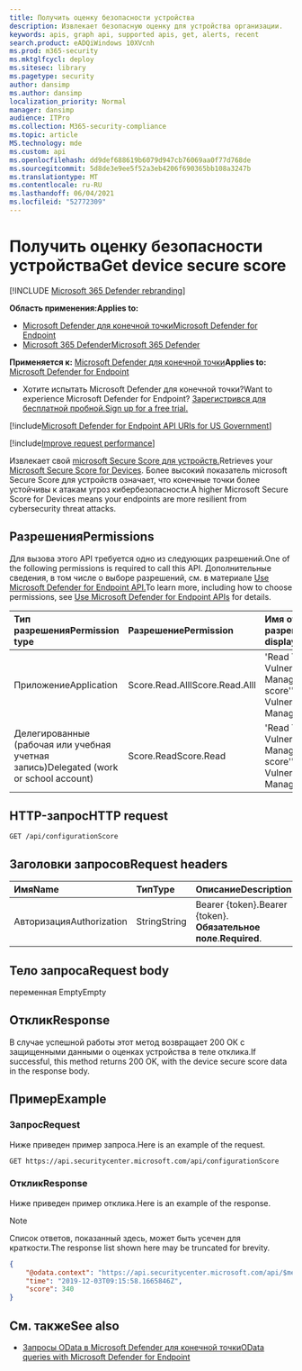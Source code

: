 ```yaml
---
title: Получить оценку безопасности устройства
description: Извлекает безопасную оценку для устройства организации.
keywords: apis, graph api, supported apis, get, alerts, recent
search.product: eADQiWindows 10XVcnh
ms.prod: m365-security
ms.mktglfcycl: deploy
ms.sitesec: library
ms.pagetype: security
author: dansimp
ms.author: dansimp
localization_priority: Normal
manager: dansimp
audience: ITPro
ms.collection: M365-security-compliance
ms.topic: article
MS.technology: mde
ms.custom: api
ms.openlocfilehash: dd9def688619b6079d947cb76069aa0f77d768de
ms.sourcegitcommit: 5d8de3e9ee5f52a3eb4206f690365bb108a3247b
ms.translationtype: MT
ms.contentlocale: ru-RU
ms.lasthandoff: 06/04/2021
ms.locfileid: "52772309"
---
```

# <a name="get-device-secure-score"></a><span data-ttu-id="ac66a-104">Получить оценку безопасности устройства</span><span class="sxs-lookup"><span data-stu-id="ac66a-104">Get device secure score</span></span>

[!INCLUDE [Microsoft 365 Defender rebranding](../../includes/microsoft-defender.md)]

<span data-ttu-id="ac66a-105">**Область применения:**</span><span class="sxs-lookup"><span data-stu-id="ac66a-105">**Applies to:**</span></span>
- [<span data-ttu-id="ac66a-106">Microsoft Defender для конечной точки</span><span class="sxs-lookup"><span data-stu-id="ac66a-106">Microsoft Defender for Endpoint</span></span>](https://go.microsoft.com/fwlink/p/?linkid=2154037)
- [<span data-ttu-id="ac66a-107">Microsoft 365 Defender</span><span class="sxs-lookup"><span data-stu-id="ac66a-107">Microsoft 365 Defender</span></span>](https://go.microsoft.com/fwlink/?linkid=2118804)

<span data-ttu-id="ac66a-108">**Применяется к:** [Microsoft Defender для конечной точки](https://go.microsoft.com/fwlink/?linkid=2154037)</span><span class="sxs-lookup"><span data-stu-id="ac66a-108">**Applies to:** [Microsoft Defender for Endpoint](https://go.microsoft.com/fwlink/?linkid=2154037)</span></span>

- <span data-ttu-id="ac66a-109">Хотите испытать Microsoft Defender для конечной точки?</span><span class="sxs-lookup"><span data-stu-id="ac66a-109">Want to experience Microsoft Defender for Endpoint?</span></span> [<span data-ttu-id="ac66a-110">Зарегистрився для бесплатной пробной.</span><span class="sxs-lookup"><span data-stu-id="ac66a-110">Sign up for a free trial.</span></span>](https://www.microsoft.com/microsoft-365/windows/microsoft-defender-atp?ocid=docs-wdatp-exposedapis-abovefoldlink) 

[!include[Microsoft Defender for Endpoint API URIs for US Government](../../includes/microsoft-defender-api-usgov.md)]

[!include[Improve request performance](../../includes/improve-request-performance.md)]


<span data-ttu-id="ac66a-111">Извлекает свой [microsoft Secure Score для устройств.](tvm-microsoft-secure-score-devices.md)</span><span class="sxs-lookup"><span data-stu-id="ac66a-111">Retrieves your [Microsoft Secure Score for Devices](tvm-microsoft-secure-score-devices.md).</span></span> <span data-ttu-id="ac66a-112">Более высокий показатель microsoft Secure Score для устройств означает, что конечные точки более устойчивы к атакам угроз кибербезопасности.</span><span class="sxs-lookup"><span data-stu-id="ac66a-112">A higher Microsoft Secure Score for Devices means your endpoints are more resilient from cybersecurity threat attacks.</span></span> 

## <a name="permissions"></a><span data-ttu-id="ac66a-113">Разрешения</span><span class="sxs-lookup"><span data-stu-id="ac66a-113">Permissions</span></span>

<span data-ttu-id="ac66a-114">Для вызова этого API требуется одно из следующих разрешений.</span><span class="sxs-lookup"><span data-stu-id="ac66a-114">One of the following permissions is required to call this API.</span></span> <span data-ttu-id="ac66a-115">Дополнительные сведения, в том числе о выборе разрешений, см. в материале [Use Microsoft Defender for Endpoint API.](apis-intro.md)</span><span class="sxs-lookup"><span data-stu-id="ac66a-115">To learn more, including how to choose permissions, see [Use Microsoft Defender for Endpoint APIs](apis-intro.md) for details.</span></span>

<span data-ttu-id="ac66a-116">Тип разрешения</span><span class="sxs-lookup"><span data-stu-id="ac66a-116">Permission type</span></span> |   <span data-ttu-id="ac66a-117">Разрешение</span><span class="sxs-lookup"><span data-stu-id="ac66a-117">Permission</span></span>  |   <span data-ttu-id="ac66a-118">Имя отображения разрешений</span><span class="sxs-lookup"><span data-stu-id="ac66a-118">Permission display name</span></span>
:---|:---|:---
<span data-ttu-id="ac66a-119">Приложение</span><span class="sxs-lookup"><span data-stu-id="ac66a-119">Application</span></span> |   <span data-ttu-id="ac66a-120">Score.Read.Alll</span><span class="sxs-lookup"><span data-stu-id="ac66a-120">Score.Read.Alll</span></span> |   <span data-ttu-id="ac66a-121">'Read Threat and Vulnerability Management score'</span><span class="sxs-lookup"><span data-stu-id="ac66a-121">'Read Threat and Vulnerability Management score'</span></span>
<span data-ttu-id="ac66a-122">Делегированные (рабочая или учебная учетная запись)</span><span class="sxs-lookup"><span data-stu-id="ac66a-122">Delegated (work or school account)</span></span> | <span data-ttu-id="ac66a-123">Score.Read</span><span class="sxs-lookup"><span data-stu-id="ac66a-123">Score.Read</span></span> | <span data-ttu-id="ac66a-124">'Read Threat and Vulnerability Management score'</span><span class="sxs-lookup"><span data-stu-id="ac66a-124">'Read Threat and Vulnerability Management score'</span></span>

## <a name="http-request"></a><span data-ttu-id="ac66a-125">HTTP-запрос</span><span class="sxs-lookup"><span data-stu-id="ac66a-125">HTTP request</span></span>

```
GET /api/configurationScore
```

## <a name="request-headers"></a><span data-ttu-id="ac66a-126">Заголовки запросов</span><span class="sxs-lookup"><span data-stu-id="ac66a-126">Request headers</span></span>

<span data-ttu-id="ac66a-127">Имя</span><span class="sxs-lookup"><span data-stu-id="ac66a-127">Name</span></span> | <span data-ttu-id="ac66a-128">Тип</span><span class="sxs-lookup"><span data-stu-id="ac66a-128">Type</span></span> | <span data-ttu-id="ac66a-129">Описание</span><span class="sxs-lookup"><span data-stu-id="ac66a-129">Description</span></span>
:---|:---|:---
<span data-ttu-id="ac66a-130">Авторизация</span><span class="sxs-lookup"><span data-stu-id="ac66a-130">Authorization</span></span> | <span data-ttu-id="ac66a-131">String</span><span class="sxs-lookup"><span data-stu-id="ac66a-131">String</span></span> | <span data-ttu-id="ac66a-132">Bearer {token}.</span><span class="sxs-lookup"><span data-stu-id="ac66a-132">Bearer {token}.</span></span> <span data-ttu-id="ac66a-133">**Обязательное поле**.</span><span class="sxs-lookup"><span data-stu-id="ac66a-133">**Required**.</span></span>

## <a name="request-body"></a><span data-ttu-id="ac66a-134">Тело запроса</span><span class="sxs-lookup"><span data-stu-id="ac66a-134">Request body</span></span>

<span data-ttu-id="ac66a-135">переменная Empty</span><span class="sxs-lookup"><span data-stu-id="ac66a-135">Empty</span></span>

## <a name="response"></a><span data-ttu-id="ac66a-136">Отклик</span><span class="sxs-lookup"><span data-stu-id="ac66a-136">Response</span></span>

<span data-ttu-id="ac66a-137">В случае успешной работы этот метод возвращает 200 ОК с защищенными данными о оценках устройства в теле отклика.</span><span class="sxs-lookup"><span data-stu-id="ac66a-137">If successful, this method returns 200 OK, with the device secure score data in the response body.</span></span>

## <a name="example"></a><span data-ttu-id="ac66a-138">Пример</span><span class="sxs-lookup"><span data-stu-id="ac66a-138">Example</span></span>

### <a name="request"></a><span data-ttu-id="ac66a-139">Запрос</span><span class="sxs-lookup"><span data-stu-id="ac66a-139">Request</span></span>

<span data-ttu-id="ac66a-140">Ниже приведен пример запроса.</span><span class="sxs-lookup"><span data-stu-id="ac66a-140">Here is an example of the request.</span></span>

```http
GET https://api.securitycenter.microsoft.com/api/configurationScore
```

### <a name="response"></a><span data-ttu-id="ac66a-141">Отклик</span><span class="sxs-lookup"><span data-stu-id="ac66a-141">Response</span></span>

<span data-ttu-id="ac66a-142">Ниже приведен пример отклика.</span><span class="sxs-lookup"><span data-stu-id="ac66a-142">Here is an example of the response.</span></span>

>[!NOTE]
><span data-ttu-id="ac66a-143">Список ответов, показанный здесь, может быть усечен для краткости.</span><span class="sxs-lookup"><span data-stu-id="ac66a-143">The response list shown here may be truncated for brevity.</span></span> 

```json
{
    "@odata.context": "https://api.securitycenter.microsoft.com/api/$metadata#ConfigurationScore/$entity",
    "time": "2019-12-03T09:15:58.1665846Z",
    "score": 340
}
```

## <a name="see-also"></a><span data-ttu-id="ac66a-144">См. также</span><span class="sxs-lookup"><span data-stu-id="ac66a-144">See also</span></span>

- [<span data-ttu-id="ac66a-145">Запросы OData в Microsoft Defender для конечной точки</span><span class="sxs-lookup"><span data-stu-id="ac66a-145">OData queries with Microsoft Defender for Endpoint</span></span>](exposed-apis-odata-samples.md)
